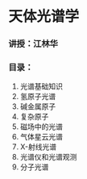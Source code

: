 # 天体光谱学
### 讲授：江林华
### 目录：
1. 光谱基础知识
2. 氢原子光谱
3. 碱金属原子
4. 复杂原子
5. 磁场中的光谱
6. 气体星云光谱
7. X-射线光谱
8. 光谱仪和光谱观测
9. 分子光谱
